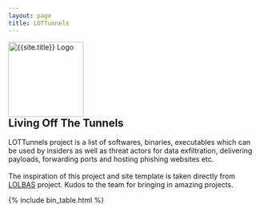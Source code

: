 ```yaml
---
layout: page
title: LOTTunnels
---
```


<script async src="https://www.googletagmanager.com/gtag/js?id=UA-133649096-1"></script>
<script>
  window.dataLayer = window.dataLayer || [];
  function gtag(){dataLayer.push(arguments);}
  gtag('js', new Date());
  gtag('config', 'UA-133649096-1');
</script>

<div class="header-box">
<a href="https://github.com/LOTTunnels/LOTTunnels.github.io/blob/master/README.md"><img src="{{ '/assets/logo.png' | relative_url }}" height="150" alt="{{site.title}} Logo" style="margin-right: 10px;"></a>
<div>
<h2 style="margin-top: 0">Living Off The Tunnels</h2>
LOTTunnels project is a list of softwares, binaries, executables which can be used by insiders as well as threat actors for data exfiltration, delivering payloads, forwarding ports and hosting phishing websites etc.
<br><br>
The inspiration of this project and site template is taken directly from <a href="https://lolbas-project.github.io/">LOLBAS</a> project. Kudos to the team for bringing in amazing projects. 
<br>
</div>
</div>

[functions]: /functions/
{% include bin_table.html %}
